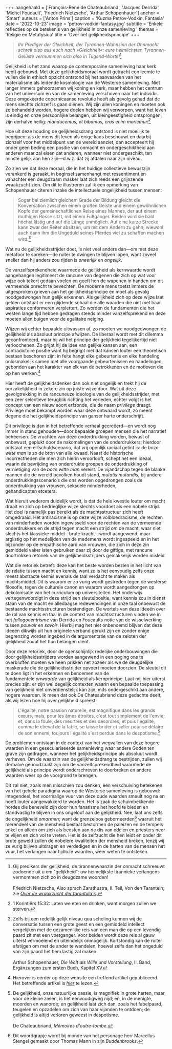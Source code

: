 +++
aangehaald = ['François-René de Chateaubriand', 'Jacques Derrida', 'Michel Foucault', 'Friedrich Nietzsche', 'Arthur Schopenhauer']
anchor = 'Smart'
auteurs = ['Anton Prins']
caption = 'Kuzma Petrov-Vodkin, Fantasia'
date = '2022-10-23'
image = 'petrov-vodkin-fantasy.jpg'
subtitle = 'Enkele reflecties op de betekenis van gelijkheid in onze samenleving '
themas = 'Religie en Metafysica'
title = 'Over het gelijkheidsprincipe'
+++
> *Ihr Prediger der Gleichheit, der Tyrannen-Wahnsinn der Ohnmacht schreit also aus euch nach »Gleichheit«: eure heimlichsten Tyrannen-Gelüste vermummen sich also in Tugend-Worte!*[^1]

Gelijkheid is het zand waarop de contemporaine samenleving haar kerk heeft gebouwd. Met deze gelijkheidsmoraal wordt getracht een leemte te vullen die in ethisch opzicht ontstond bij het aanvaarden van het materialisme als leidende kosmologie van de Westerse samenleving. Niet langer immers gehoorzamen wij koning en kerk, maar hebben het centrum van het universum en van de samenleving verschoven naar het individu. Deze omgekeerde copernicaanse revolutie heeft als gevolg gehad dat de mens slechts zichzelf is gaan dienen. Wij zijn allen koningen en moeten ook zo behandeld worden, hogere doelen hebben wij verworpen, want het leven is eindig en onze persoonlijke belangen, uit kleingeestigheid ontsprongen, zijn derhalve heilig: *manducemus, et bibamus, cras enim moriemur!*[^2]

Hoe uit deze houding de gelijkheidsdrang ontstond is niet moeilijk te begrijpen: als de mens dit leven als enige kans beschouwt en daarbij zichzelf voor het middelpunt van de wereld aanziet, dan accepteert hij onder geen beding een positie van onmacht en ondergeschiktheid aan anderen maar zal eisen dat anderen, wanneer niet ondergeschikt, ten minste gelijk aan hen zijn—d.w.z. dat zij afdalen naar zijn niveau.

Zo zien we dat deze moraal, die in het huidige collectieve bewustzijn verankerd is geraakt, in beginsel samenhangt met ressentiment en vanachter een deugdzaam masker laat zich reeds een grijnzende wraakzucht zien. Om dit te illustreren zal ik een opmerking van Schopenhauer citeren inzake de intellectuele ongelijkheid tussen mensen:

> Sogar bei ziemlich gleichem Grade der Bildung gleicht die Konversation zwischen einem großen Geiste und einem gewöhnlichen Kopfe der gemeinschaftlichen Reise eines Mannes, der auf einem muthigen Rosse sitzt, mit einem Fußgänger. Beiden wird sie bald höchst lästig und auf die Länge unmöglich. Auf eine kurze Strecke kann zwar der Reiter absitzen, um mit dem Andern zu gehn; wiewohl auch dann ihm die Ungeduld seines Pferdes viel zu schaffen machen wird.[^3]

Wat nu de gelijkheidsstrijder doet, is niet veel anders dan—om met deze metafoor te spreken—de ruiter te dwingen te blijven lopen, want zoveel sneller dan hij anders zou rijden is *oneerlijk* en *ongelijk*.

De vanzelfsprekendheid waarmede de gelijkheid als kernwaarde wordt aangehangen legitimeert de rancune van degenen die zich op wat voor wijze ook tekort gedaan voelen en geeft hen de wapenen in handen om dit vermeende onrecht te bevechten. De moderne mens toetst immers de uitgesproken grieven aan het gelijkheidsprincipe en moet als gevolg noodgedwongen hun gelijk erkennen. Als gelijkheid zich op deze wijze laat gelden ontstaat er een glijdende schaal die alle waarden die niet met haar aspiraties conformeren verplettert. Zo worden de fundamenten die het westen lange tijd hebben gedragen steeds minder vanzelfsprekend en deze moeten allen buigen voor de egalitaire neiging.

Wijzen wij echter bepaalde uitwassen af, zo moeten we noodgedwongen de gelijkheid als absoluut principe afwijzen. De liberaal wordt met dit dilemma geconfronteerd, maar hij wil het principe der gelijkheid tegelijkertijd niet verloochenen. Zo grijpt hij de idee van gelijke kansen aan, een contradictoire positie want hij begrijpt niet dat kansen louter een theoretisch bestaan beschoren zijn: in feite hangt elke gebeurtenis en elke handeling onlosmakelijk samen met alle voorgaande gebeurtenissen en handelingen, gebonden aan het karakter van elk van de betrokkenen en de motieven die op hen werken.[^4]

Hier heeft de gelijkheidsdenker dan ook niet ongelijk en trekt hij de oorzakelijkheid in zekere zin op juiste wijze door. Wat uit deze gevolgtrekking in de rancuneuze ideologie van de gelijkheidsstrijder, met een zeer selectieve terugblik richting het verleden, echter volgt is het concept van een nieuw soort erfzonde, die de naam *privilege* draagt. Privilege moet bekampt worden waar deze ontwaard wordt, zo meent degene die het gelijkheidsprincipe van ganser harte onderschrijft.

Dit privilege is dan in het betreffende verhaal gecreëerd—en wordt nog immer in stand gehouden—door bepaalde groepen mensen die het narratief beheersen. De vruchten van deze onderdrukking worden, bewust of onbewust, geplukt door de nakomelingen van de onderdrukkers; hierdoor ontstaat een erfschuldscenario, dat vrij openlijk raciaal getint is: de *boze witte man* is zo de bron van alle kwaad. Naast de historische incorrectheden die men zich hierin veroorlooft, schept het een ideaal, waarin de bevrijding van onderdrukte groepen de onderdrukking of vernietiging van de *boze witte man* vereist. De vijandschap tegen de blanke mannen die de wereld bevolken houdt stand, *mutatis mutandis*, bij andere onderdrukkingsscenario‘s die ons worden opgedrongen zoals de onderdrukking van vrouwen, seksuele minderheden, gehandicapten etcetera.

Wat hieruit wederom duidelijk wordt, is dat de hele kwestie louter om macht draait en zich op bedrieglijke wijze slechts voordoet als een nobele strijd. Het doel is namelijk pas bereikt als de machtsstructuur zich heeft omgedraaid. Het antiracisme is op deze wijze volbloedracisme, de rechten van minderheden worden ingewisseld voor de rechten van de vermeende onderdrukkers en de strijd tegen macht een strijd *om* de macht, waar niet slechts het klassieke middel—brute kracht—wordt aangewend, maar arglistig op het medelijden van de medemens wordt ingespeeld en in het bijzonder op de empathische aard van vrouwen, die zich in deze zin gemiddeld vaker laten gebruiken daar zij door de giftige, met rancune doortrokken retoriek van de gelijkheidsstrijders gemakkelijk worden misleid.

Wat die retoriek betreft: deze kan het beste worden bezien in het licht van de relatie tussen macht en kennis, want zo is het eenvoudig zelfs onze meest abstracte kennis evenals de taal verdacht te maken als machtsmiddel. Dit is waarom er zo vurig wordt gestreden tegen de westerse filosofie, tegen de culturele canon en waarom wordt aangedrongen op dekolonisatie van het curriculum op universiteiten. Het onderwijs vertegenwoordigt in deze strijd een sleutelpositie, want kennis zou in dienst staan van de macht en alledaagse redewendingen in onze taal onbewust de bestaande machtsstructuren bestendigen. De wortels van deze ideeën over de rol van kennis en taal in de context van machtsstructuren vinden we in het *fallogocentrisme* van Derrida en Foucaults notie van de wisselwerking tussen *pouvoir* en *savoir*. Hierbij mag het niet onbenoemd blijven dat deze ideeën dikwijls uit hun originele verband gerukt zijn en zonder enige begrenzing worden ingebed in de argumentatie van de zeloten der gelijkheid zodat het hun belangen dient.

Door deze retoriek, door de ogenschijnlijk redelijke onderbouwingen die door gelijkheidsstrijders worden aangewend in een poging ons te overbluffen moeten we heen prikken net zozeer als we de deugdelijke maskerade die de gelijkheidsstrijder opvoert moeten doorzien. De sleutel dit te doen ligt in het erkennen en benoemen van de fundamentele *onwaarde* van gelijkheid als kernprincipe. Laat mij hier uiterst precies zijn: er zijn wel degelijk contexten waarin een bepaalde toepassing van gelijkheid niet onverdienstelijk kan zijn, mits ondergeschikt aan andere, hogere waarden. Ik meen dat ook De Chateaubriand deze gedachte deelt, als wij lezen hoe hij over gelijkheid spreekt: 

> L'égalité, notre passion naturelle, est magnifique dans les grands cœurs, mais, pour les âmes étroites, c'est tout simplement de l'envie; et, dans la foule, des meurtres et des désordres; et puis l'égalité, comme le cheval de la fable, se laisse brider et seller pour se défaire de son ennemi; toujours l'égalité s'est perdue dans le despotisme.[^5]

De problemen ontstaan in de context van het wegvallen van deze hogere waarden in een geseculariseerde samenleving waar andere Goden ten grave zijn gedragen, wanneer het gelijkheidsprincipe als absoluut wordt verheven. Om de waanzin van de gelijkheidsdrang te bestrijden, zullen wij derhalve genoodzaakt zijn om de vanzelfsprekendheid waarmede de gelijkheid als principe wordt onderschreven te doorbreken en andere waarden weer op de voorgrond te brengen.

Dit zal niet, zoals men misschien zou denken, een verschuiving betekenen van het gehele paradigma waarop de Westerse samenleving is gebouwd: integendeel, het voormalige vuur van deze oude waarden smeult nog na en hoeft louter aangewakkerd te worden. Het is zaak de schuimbekkende hordes die beneveld zijn door hun fanatisme het hoofd te bieden en standvastig te blijven in ons ongeloof aan de gelijkheid. Nee, laat ons zelfs de ongelijkheid *omarmen*; want de grenzeloos geborneerden[^6] waaruit het merendeel van de mensheid bestaat bestormen de paleizen en de tempels enkel en alleen om zich als beesten aan de dis van edelen en priesters neer te vlijen en zich vol te vreten. Het is de zelfzucht die hen leidt en onder dit brute geweld zullen de nobelere kwaliteiten der mensheid breken, tenzij wij ze vurig blijven uitdragen en verdedigen en in de harten van de mensen het vuur, het verlangen naar tijdloze waarden, weer weten te ontsteken. 

[^1]: Gij predikers der gelijkheid, de tirannenwaanzin der onmacht schreeuwt zodoende uit u om "gelijkheid": uw heimelijkste tirannieke verlangens vermommen zich zo in deugdzame woorden!<br /><br />
Friedrich Nietzsche, Also sprach Zarathustra, II. Teil, Von den Taranteln; zie *[Over de wraakzucht der tarantula's](https://reactionair.nl/artikelen/over-de-wraakzucht-der-tarantulas/)*.
[^2]: 1 Korintiërs 15:32: Laten we eten en drinken, want morgen zullen we sterven.
[^3]: Zelfs bij een redelijk gelijk niveau qua scholing kunnen wij de conversatie tussen een grote geest en een gemiddeld intellect vergelijken met de gezamenlijke reis van een man die op een levendig paard zit met een voetganger. Voor beiden wordt deze reis al gauw uiterst vermoeiend en uiteindelijk onmogelijk. Kortstondig kan de ruiter afstijgen om met de ander te wandelen, hoewel zelfs dan het ongeduld van zijn paard het hem lastig zal maken.<br /><br />
Arthur Schopenhauer, *Die Welt als Wille und Vorstellung*, II. Band, Ergänzungen zum ersten Buch, Kapitel XV
[^4]: Hierover is eerder op deze website een treffend artikel gepubliceerd. Het betreffende artikel is *[hier](https://reactionair.nl/artikelen/wat-zijn-gelijke-kansen/)* te lezen.
[^5]: De gelijkheid, onze natuurlijke passie, is magnifiek in grote harten, maar, voor de kleine zielen, is het eenvoudigweg nijd; en, in de menigte, moorden en wanorde; en gelijkheid laat zich dan, zoals het fabelpaard, teugelen en opzadelen om zich van haar vijanden te ontdoen; de gelijkheid is altijd verloren geweest in despotisme.<br /><br />
De Chateaubriand, *Mémoires d'outre-tombe.*
[^6]: Dit woordgrapje wordt bij monde van het personage herr Marcellus Stengel gemaakt door Thomas Mann in zijn *Buddenbrooks*.

